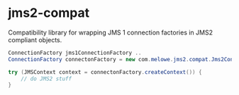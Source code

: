 # jms2-compat
Compatibility library for wrapping JMS 1 connection factories in JMS2 compliant objects.

```java
ConnectionFactory jms1ConnectionFactory .. 
ConnectionFactory connectonFactory = new com.melowe.jms2.compat.Jms2ConnectionFactory(jms1ConnectionFactory);

try (JMSContext context = connectonFactory.createContext()) {
    // do JMS2 stuff
}
```
